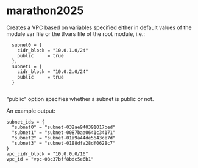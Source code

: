 # marathon2025
Creates a VPC based on variables specified either in default values of the module var file or the tfvars file of the root module, i.e.:
```
  subnet0 = {
    cidr_block = "10.0.1.0/24"
    public     = true
  },
  subnet1 = {
    cidr_block = "10.0.2.0/24"
    public     = true
  }
  
```
"public" option specifies whether a subnet is public or not.

An example output:

```
subnet_ids = {
  "subnet0" = "subnet-032ae940391017bed"
  "subnet1" = "subnet-0087baa0641c34171"
  "subnet2" = "subnet-01a9a44de5643ce7d"
  "subnet3" = "subnet-0188dfa28df0628c7"
}
vpc_cidr_block = "10.0.0.0/16"
vpc_id = "vpc-08c37bff8bdc5e6b1"
```